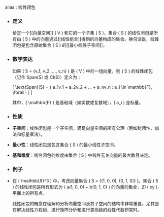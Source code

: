 alias:: 线性闭包

- ### 定义
  给定一个[[向量空间]] \( V \) 和它的一个子集 \( S \)，集合 \( S \) 的线性闭包是所有由 \( S \) 中的向量通过[[线性组合]]得到的向量构成的集合。换句话说，线性闭包是包含原始集合 \( S \) 的[[最小线性子空间]]。
- ### 数学表达
  
  如果 \( S = \{v_1, v_2, ..., v_n\} \) 是 \( V \) 中的一组向量，则 \( S \) 的线性闭包（记作 Span\(S\) 或 Cl\(S\)）定义为：
  
  \[ \text{Span}(S) = \{ a_1v_1 + a_2v_2 + ... + a_nv_n : a_i \in \mathbb{F}, \forall i \} \]
  
  其中，\( \mathbb{F} \) 是基础域（如实数或复数域），\( a_i \) 是标量。
- ### 性质
- **子空间**：线性闭包是一个子空间，满足向量空间的所有公理（例如封闭性、加法和标量乘法）。
- **最小性**：线性闭包是包含集合 \( S \) 的最小线性子空间。
- **基和维度**：线性闭包的维度由集合 \( S \) 中线性无关向量的最大数目决定。
- ### 例子
- 在 \( \mathbb{R}^3 \) 中，考虑向量集合 \( S = \{(1, 0, 0), (0, 1, 0)\} \)。集合 \( S \) 的线性闭包是所有形式为 \( a(1, 0, 0) + b(0, 1, 0) \) 的向量的集合，即 \( xy \)-平面上的所有点。
  
  线性闭包的概念在理解和分析向量空间及其子空间的结构中非常重要，尤其是在解决线性方程组、进行矩阵分析和进行更高级的线性代数研究时。